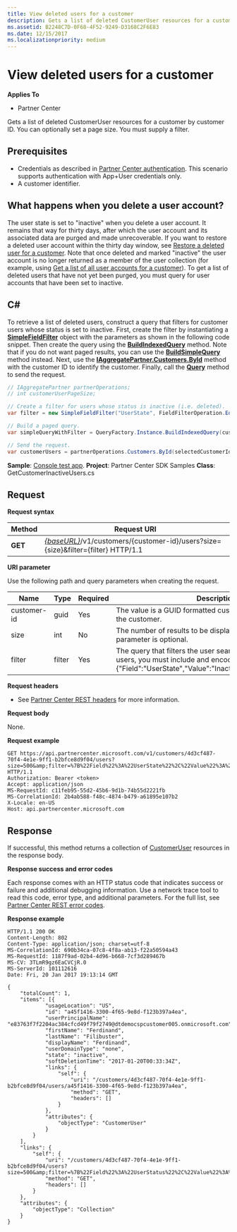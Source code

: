 ```yaml
---
title: View deleted users for a customer
description: Gets a list of deleted CustomerUser resources for a customer by customer ID. You can optionally set a page size. You must supply a filter.
ms.assetid: B2248C7D-0F68-4F52-9249-D3168C2F6E83
ms.date: 12/15/2017
ms.localizationpriority: medium
---
```


# View deleted users for a customer


**Applies To**

- Partner Center

Gets a list of deleted CustomerUser resources for a customer by customer ID. You can optionally set a page size. You must supply a filter.

## <span id="Prerequisites"/><span id="prerequisites"/><span id="PREREQUISITES"/>Prerequisites


- Credentials as described in [Partner Center authentication](partner-center-authentication.md). This scenario supports authentication with App+User credentials only.
- A customer identifier.

## <span id="What_happens_when_you_delete_a_user_account_"/><span id="what_happens_when_you_delete_a_user_account_"/><span id="WHAT_HAPPENS_WHEN_YOU_DELETE_A_USER_ACCOUNT_"/>What happens when you delete a user account?


The user state is set to "inactive" when you delete a user account. It remains that way for thirty days, after which the user account and its associated data are purged and made unrecoverable. If you want to restore a deleted user account within the thirty day window, see [Restore a deleted user for a customer](restore-a-user-for-a-customer.md). Note that once deleted and marked "inactive" the user account is no longer returned as a member of the user collection (for example, using [Get a list of all user accounts for a customer](get-a-list-of-all-user-accounts-for-a-customer.md)). To get a list of deleted users that have not yet been purged, you must query for user accounts that have been set to inactive.

## <span id="C_"/><span id="c_"/>C#


To retrieve a list of deleted users, construct a query that filters for customer users whose status is set to inactive. First, create the filter by instantiating a [**SimpleFieldFilter**](https://docs.microsoft.com/dotnet/api/microsoft.store.partnercenter.models.query.simplefieldfilter) object with the parameters as shown in the following code snippet. Then create the query using the [**BuildIndexedQuery**](https://docs.microsoft.com/dotnet/api/microsoft.store.partnercenter.models.query.queryfactory.buildindexedquery) method. Note that if you do not want paged results, you can use the [**BuildSimpleQuery**](https://docs.microsoft.com/dotnet/api/microsoft.store.partnercenter.models.query.queryfactory.buildsimplequery) method instead. Next, use the [**IAggregatePartner.Customers.ById**](https://docs.microsoft.com/dotnet/api/microsoft.store.partnercenter.customers.icustomercollection.byid) method with the customer ID to identify the customer. Finally, call the [**Query**](https://docs.microsoft.com/dotnet/api/microsoft.store.partnercenter.customerusers.icustomerusercollection.query) method to send the request.

``` csharp
// IAggregatePartner partnerOperations;
// int customerUserPageSize;

// Create a filter for users whose status is inactive (i.e. deleted).
var filter = new SimpleFieldFilter("UserState", FieldFilterOperation.Equals, "Inactive");

// Build a paged query.
var simpleQueryWithFilter = QueryFactory.Instance.BuildIndexedQuery(customerUserPageSize, 0, filter);

// Send the request.
var customerUsers = partnerOperations.Customers.ById(selectedCustomerId).Users.Query(simpleQueryWithFilter);
```

**Sample**: [Console test app](console-test-app.md). **Project**: Partner Center SDK Samples **Class**: GetCustomerInactiveUsers.cs

## <span id="_Request"/><span id="_request"/><span id="_REQUEST"/> Request


**Request syntax**

| Method  | Request URI                                                                                                       |
|---------|-------------------------------------------------------------------------------------------------------------------|
| **GET** | [*{baseURL}*](partner-center-rest-urls.md)/v1/customers/{customer-id}/users?size={size}&filter={filter} HTTP/1.1 |

 

**URI parameter**

Use the following path and query parameters when creating the request.

| Name        | Type   | Required | Description                                                                                                                                                                        |
|-------------|--------|----------|------------------------------------------------------------------------------------------------------------------------------------------------------------------------------------|
| customer-id | guid   | Yes      | The value is a GUID formatted customer-id that identifies the customer.                                                                                                            |
| size        | int    | No       | The number of results to be displayed at one time. This parameter is optional.                                                                                                     |
| filter      | filter | Yes      | The query that filters the user search. To retrieve deleted users, you must include and encode the following string: {"Field":"UserState","Value":"Inactive","Operator":"equals"}. |

 

**Request headers**

- See [Partner Center REST headers](headers.md) for more information.

**Request body**

None.

**Request example**

```http
GET https://api.partnercenter.microsoft.com/v1/customers/4d3cf487-70f4-4e1e-9ff1-b2bfce8d9f04/users?size=500&amp;filter=%7B%22Field%22%3A%22UserState%22%2C%22Value%22%3A%22Inactive%22%2C%22Operator%22%3A%22equals%22%7D HTTP/1.1
Authorization: Bearer <token>
Accept: application/json
MS-RequestId: c11feb95-55d2-45b6-9d1b-74b55d2221fb
MS-CorrelationId: 2b4ab588-f48c-4874-b479-a61895e107b2
X-Locale: en-US
Host: api.partnercenter.microsoft.com
```

## <span id="_Response"/><span id="_response"/><span id="_RESPONSE"/> Response


If successful, this method returns a collection of [CustomerUser](user-resources.md#customeruser) resources in the response body.

**Response success and error codes**

Each response comes with an HTTP status code that indicates success or failure and additional debugging information. Use a network trace tool to read this code, error type, and additional parameters. For the full list, see [Partner Center REST error codes](error-codes.md).

**Response example**

```http
HTTP/1.1 200 OK
Content-Length: 802
Content-Type: application/json; charset=utf-8
MS-CorrelationId: 690b34ca-07c8-4f8a-ab13-f22a50594a43
MS-RequestId: 1187f9ad-02b4-4d96-b668-7cf3d289467b
MS-CV: 3TLmR9gz6EaCVCjR.0
MS-ServerId: 101112616
Date: Fri, 20 Jan 2017 19:13:14 GMT

{
    "totalCount": 1,
    "items": [{
            "usageLocation": "US",
            "id": "a45f1416-3300-4f65-9e8d-f123b397a4ea",
            "userPrincipalName": "e83763f7f2204ac384cfcd49f79f2749@dtdemocspcustomer005.onmicrosoft.com",
            "firstName": "Ferdinand",
            "lastName": "Filibuster",
            "displayName": "Ferdinand",
            "userDomainType": "none",
            "state": "inactive",
            "softDeletionTime": "2017-01-20T00:33:34Z",
            "links": {
                "self": {
                    "uri": "/customers/4d3cf487-70f4-4e1e-9ff1-b2bfce8d9f04/users/a45f1416-3300-4f65-9e8d-f123b397a4ea",
                    "method": "GET",
                    "headers": []
                }
            },
            "attributes": {
                "objectType": "CustomerUser"
            }
        }
    ],
    "links": {
        "self": {
            "uri": "/customers/4d3cf487-70f4-4e1e-9ff1-b2bfce8d9f04/users?size=500&amp;filter=%7B%22Field%22%3A%22UserStatus%22%2C%22Value%22%3A%22Inactive%22%2C%22Operator%22%3A%22equals%22%7D",
            "method": "GET",
            "headers": []
        }
    },
    "attributes": {
        "objectType": "Collection"
    }
}
```

 

 





